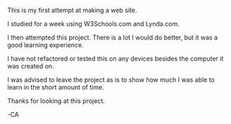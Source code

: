 This is my first attempt at making a web site.

I studied for a week using W3Schools.com and Lynda.com.

I then attempted this project. There is a lot I would do better, but it was a good learning experience. 

I have not refactored or tested this on any devices besides the computer it was created on.

I was advised to leave the project as is to show how much I  was able to learn in the short amount of time.

Thanks for looking at this project.

-CA